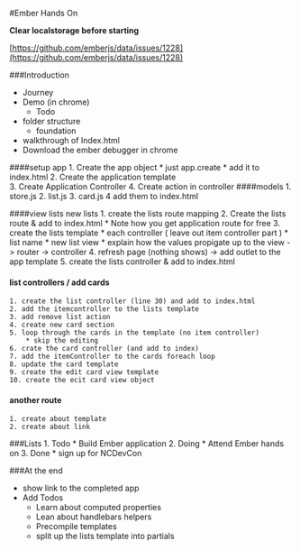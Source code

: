 #Ember Hands On

**Clear localstorage before starting**

[https://github.com/emberjs/data/issues/1228](https://github.com/emberjs/data/issues/1228)

###Introduction
 * Journey
 * Demo (in chrome)
 	* Todo
 * folder structure
   * foundation
 * walkthrough of Index.html
 * Download the ember debugger in chrome

####setup app
	1. Create the app object
		* just app.create
		* add it to index.html
	2. Create the application template	
	3. Create Application Controller
	4. Create action in controller
####models
	1. store.js
	2. list.js
	3. card.js
	4 add them to index.html
	
####view lists new lists
	1. create the lists route mapping
	2. Create the lists route & add to index.html 
		* Note how you get application route for free
	3. create the lists template
		* each controller ( leave out item controller part )
		* list name
		* new list view
			* explain how the values propigate up to the view -> router -> controller
	4. refresh page (nothing shows) -> add outlet to the app template
	5. create the lists controller & add to index.html
#### list controllers / add cards
	1. create the list controller (line 30) and add to index.html
	2. add the itemcontroller to the lists template
	3. add remove list action
	4. create new card section
	5. loop through the cards in the template (no item controller)
		* skip the editing 
	6. crate the card controller (and add to index)
	7. add the itemController to the cards foreach loop
	8. update the card template
	9. create the edit card view template
	10. create the ecit card view object
	
#### another route
	1. create about template
	2. create about link	

###Lists
	1. Todo
		* Build Ember application
	2. Doing
		* Attend Ember hands on
	3. Done
		* sign up for NCDevCon
		
		
###At the end
 * show link to the completed app
 * Add Todos
 	* Learn about computed properties
 	* Lean about handlebars helpers
 	* Precompile templates
 	* split up the lists template into partials
